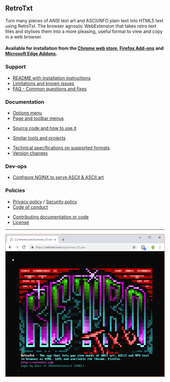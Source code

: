 ## RetroTxt

Turn many pieces of ANSI text art and ASCII/NFO plain text into HTML5 text using
RetroTxt. The browser agnostic WebExtension that takes retro text files and
stylises them into a more pleasing, useful format to view and copy in a web browser.

#### Available for installation from the [Chrome web store](https://chrome.google.com/webstore/detail/retrotxt/gkjkgilckngllkopkogcaiojfajanahn), [Firefox Add-ons](https://addons.mozilla.org/en-US/firefox/addon/retrotxt/) and [Microsoft Edge Addons](https://microsoftedge.microsoft.com/addons/detail/hmgfnpgcofcpkgkadekmjdicaaeopkog).

### Support

- [README with installation instructions](README)
- [Limitations and known issues](limitations)
- [FAQ - Common questions and fixes](SUPPORT)

### Documentation

- [Options menu](options)
- [Page and toolbar menus](menus)

* [Source code and how to use it](source_code)

- [Similar tools and projects](other_projects)

* [Technical specifications on supported formats](technical)
* [Version changes](changes)

### Dev-ops

- [Configure NGINX to serve ASCII & ASCII art](nginx)

### Policies

- [Privacy policy](privacy) / [Security policy](SECURITY)
- [Code of conduct](CODE_OF_CONDUCT)

* [Contributing documentation or code](CONTRIBUTING)
* [License](https://choosealicense.com/licenses/lgpl-3.0/)

---

![RetroTxt showcase](assets/zii-rtxt-ad.png)
